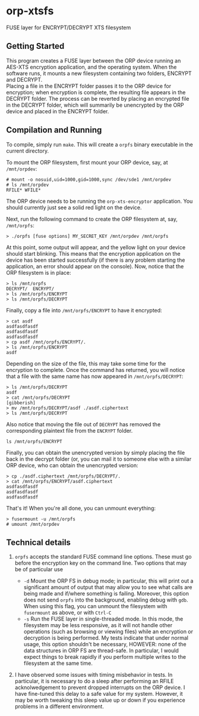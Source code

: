 # orp-xtsfs
FUSE layer for ENCRYPT/DECRYPT XTS filesystem

## Getting Started

This program creates a FUSE layer between the ORP device running an AES-XTS
encryption application, and the operating system.  When the software runs,
it mounts a new filesystem containing two folders, ENCRYPT and DECRYPT.  
Placing a file in the ENCRYPT folder passes it to the ORP device for encryption;
when encryption is complete, the resulting file appears in the DECRYPT folder.
The process can be reverted by placing an encrypted file in the DECRYPT folder,
which will summarily be unencrypted by the ORP device and placed in the ENCRYPT
folder.

## Compilation and Running

To compile, simply run `make`.  This will create a `orpfs` binary executable in the
current directory.

To mount the ORP filesystem, first mount your ORP device, say, at `/mnt/orpdev`:

    # mount -o nosuid,uid=1000,gid=1000,sync /dev/sde1 /mnt/orpdev
    # ls /mnt/orpdev
    RFILE* WFILE*

The ORP device needs to be running the `orp-xts-encryptor` application.  You should
currently just see a solid red light on the device.

Next, run the following command to create the ORP filesystem at, say, `/mnt/orpfs`:

    > ./orpfs [fuse options] MY_SECRET_KEY /mnt/orpdev /mnt/orpfs

At this point, some output will appear, and the yellow light on your device should
start blinking.  This means that the encryption application on the device has been
started successfully (if there is any problem starting the application, an error
should appear on the console).  Now, notice that the ORP filesystem is in place:

    > ls /mnt/orpfs
    DECRYPT/  ENCRYPT/
    > ls /mnt/orpfs/ENCRYPT
    > ls /mnt/orpfs/DECRYPT

Finally, copy a file into `/mnt/orpfs/ENCRYPT` to have it encrypted:

    > cat asdf
    asdfasdfasdf
    asdfasdfasdf
    asdfasdfasdf
    > cp asdf /mnt/orpfs/ENCRYPT/.
    > ls /mnt/orpfs/ENCRYPT
    asdf

Depending on the size of the file, this may take some time for the encryption to
complete.  Once the command has returned, you will notice that a file with the same 
name has now appeared in `/mnt/orpfs/DECRYPT`:

    > ls /mnt/orpfs/DECRYPT
    asdf
    > cat /mnt/orpfs/DECRYPT
    [gibberish]
    > mv /mnt/orpfs/DECRYPT/asdf ./asdf.ciphertext
    > ls /mnt/orpfs/DECRYPT

Also notice that moving the file out of `DECRYPT` has removed the corresponding plaintext
file from the `ENCRYPT` folder.

    ls /mnt/orpfs/ENCRYPT

Finally, you can obtain the unencrypted version by simply placing the file back in the
decrypt folder (or, you can mail it to someone else with a similar ORP device, who can
obtain the unencrypted version:

    > cp ./asdf.ciphertext /mnt/orpfs/DECRYPT/.
    > cat /mnt/orpfs/ENCRYPT/asdf.ciphertext
    asdfasdfasdf
    asdfasdfasdf
    asdfasdfasdf

That's it!  When you're all done, you can unmount everything:

    > fusermount -u /mnt/orpfs
    # umount /mnt/orpdev

## Technical details

1. `orpfs` accepts the standard FUSE command line options.  These must go before the encryption
key on the command line.  Two options that may be of particular use

   * `-d` Mount the ORP FS in debug mode; in particular, this will print out a significant
       amount of output that may allow you to see what calls are being made and if/where
       something is failing.  Moreover, this option does not send `orpfs` into the background,
       enabling debug with `gdb`.  When using this flag, you can unmount the filesystem
       with `fusermount` as above, or with `Ctrl-C`
   * `-s` Run the FUSE layer in single-threaded mode.  In this mode, the filesystem may be less
       responsive, as it will not handle other operations (such as browsing or viewing files)
       while an encryption or decryption is being performed.  My tests indicate that under
       normal usage, this option shouldn't be necessary, HOWEVER: none of the data structures
       in ORP FS are thread-safe.  In particular, I would expect things to break rapidly if
       you perform multiple writes to the filesystem at the same time.
       
2. I have observed some issues with timing misbehavior in tests.  In particular, it is necessary
to do a sleep after performing an RFILE acknolwedgement to prevent dropped interrupts on the 
ORP device.  I have fine-tuned this delay to a safe value for my system.  However, it may be
worth tweaking this sleep value up or down if you experience problems in a different environment.
